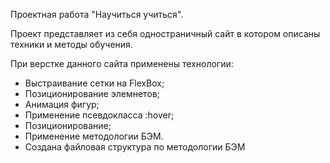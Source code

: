 Проектная работа "Научиться учиться".

Проект представляет из себя одностраничный сайт в котором описаны техники и методы обучения.

При верстке данного сайта применены технологии:
* Выстраивание сетки на FlexBox;
* Позиционирование элемнетов;
* Анимация фигур;
* Применение псевдокласса :hover;
* Позиционирование;
* Применение методологии БЭМ.
* Создана файловая структура по методологии БЭМ


